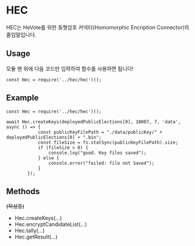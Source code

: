 # HEC
HEC는 HeVote를 위한 동형암호 커넥터(Homomorphic Encription Connector)의 줄임말입니다.

## Usage
모듈 맨 위에 다음 코드만 입력하여 함수를 사용하면 됩니다!

```
const Hec = require('../hec/hec')();
```

## Example

```
const Hec = require('../hec/hec')();

await Hec.createKeys(deployedPublicElections[0], 10007, 7, 'data', async () => {
            const publicKeyFilePath = "./data/publicKey/" + deployedPublicElections[0] + ".bin";
            const fileSize = fs.statSync(publicKeyFilePath).size;
            if (fileSize > 0) {
                console.log("good. Key files saved");
            } else {
                console.error("failed: file not Saved");
            }
        });
```

## Methods
~~(작성중)~~

- Hec.createKeys(...)
- Hec.encryptCandidateList(...)
- Hec.tally(...)
- Hec.getResult(...)
